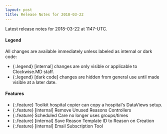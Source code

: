 ```yaml
---
layout: post
title: Release Notes for 2018-03-22
---
```


Latest release notes for 2018-03-22 at 1147-UTC.

<div class='legend' markdown='1'>

#### Legend

All changes are available immediately unless labeled as internal or dark code:

- {:.legend} [internal] changes are only visible or applicable to Clockwise.MD staff.
- {:.legend} [dark code] changes are hidden from general use until made visible at a later date.

</div>

<div class='features' markdown='1'>

#### Features

- {:.feature} Toolkit hospital copier can copy a hospital's DataViews setup.
- {:.feature} [internal] Remove Unused Reasons Controllers
- {:.feature} Scheduled Care no longer uses groups/times
- {:.feature} [internal] Save Reason Template ID to Reason on Creation
- {:.feature} [internal] Email Subscription Tool

</div>

